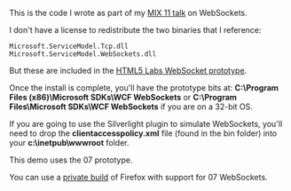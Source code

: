 This is the code I wrote as part of my [MIX 11 talk](http://channel9.msdn.com/events/MIX/MIX11/HTM10) on WebSockets.

I don't have a license to redistribute the two binaries that I reference:

    Microsoft.ServiceModel.Tcp.dll
    Microsoft.ServiceModel.WebSockets.dll
    

But these are included in the [HTML5 Labs WebSocket prototype](http://html5labs.interoperabilitybridges.com/html5labs/prototypes/websockets/websockets/download/).

Once the install is complete, you'll have the prototype bits at: 
**C:\\Program Files (x86)\\Microsoft SDKs\\WCF WebSockets** or 
**C:\\Program Files\\Microsoft SDKs\\WCF WebSockets** if you are on a 32-bit OS.

If you are going to use the Silverlight plugin to simulate WebSockets, you'll need to drop the **clientaccesspolicy.xml** file (found in the bin folder) into your **c:\\inetpub\\wwwroot** folder.

This demo uses the 07 prototype.

You can use a [private build](http://www.ducksong.com/misc/websockets-builds/ws-07/5.0.a2.03/) of Firefox with support for 07 WebSockets.





